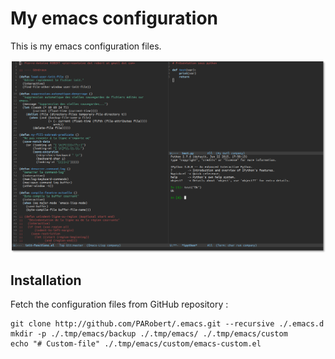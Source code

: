 # My emacs configuration

This is my emacs configuration files.

![Emacs](/images/ecran.png)

## Installation

Fetch the configuration files from GitHub repository :

    git clone http://github.com/PARobert/.emacs.git --recursive ./.emacs.d
    mkdir -p ./.tmp/emacs/backup ./.tmp/emacs/ ./.tmp/emacs/custom
    echo "# Custom-file" ./.tmp/emacs/custom/emacs-custom.el

